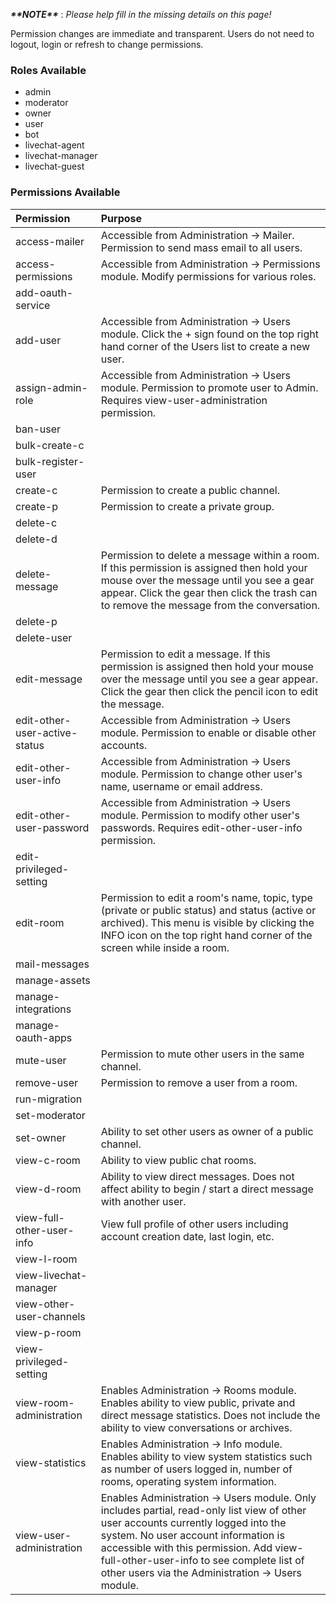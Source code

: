 **_\*\*NOTE\*\*_** : _Please help fill in  the missing details on this page!_

Permission changes are immediate and transparent.  Users do not need to logout, login or refresh to change permissions. 

### Roles Available

* admin
* moderator
* owner
* user
* bot
* livechat-agent
* livechat-manager
* livechat-guest

### Permissions Available

|  Permission    | Purpose  
|  :---  | :---- 
|  access-mailer | Accessible from Administration -> Mailer.  Permission to send mass email to all users. 
| access-permissions | Accessible from Administration -> Permissions module.  Modify permissions for various roles.  
| add-oauth-service |
| add-user | Accessible from Administration -> Users module.  Click the + sign found on the top right hand corner of the Users list to create a new user. 
| assign-admin-role | Accessible from Administration -> Users module.  Permission to promote user to Admin.  Requires view-user-administration permission.
| ban-user |
| bulk-create-c |
| bulk-register-user |
| create-c | Permission to create a public channel.
| create-p | Permission to create a private group.
| delete-c |
| delete-d |
| delete-message | Permission to delete a message within a room.  If this permission is assigned then hold your mouse over the message until you see a gear appear.  Click the gear then click the trash can to remove the message from the conversation.  
| delete-p |
| delete-user |
| edit-message | Permission to edit a message.  If this permission is assigned then hold your mouse over the message until you see a gear appear.  Click the gear then click the pencil icon to edit the message.
| edit-other-user-active-status | Accessible from Administration -> Users module.  Permission to enable or disable other accounts.
| edit-other-user-info | Accessible from Administration -> Users module.  Permission to change other user's name, username or email address.
| edit-other-user-password | Accessible from Administration -> Users module.  Permission to modify other user's passwords.  Requires edit-other-user-info permission.
| edit-privileged-setting |
| edit-room | Permission to edit a room's name, topic, type (private or public status) and status (active or archived).  This menu is visible by clicking the INFO icon on the top right hand corner of the screen while inside a room.   
| mail-messages |
| manage-assets |
| manage-integrations |
| manage-oauth-apps |
| mute-user | Permission to mute other users in the same channel.  
| remove-user | Permission to remove a user from a room. 
| run-migration |
| set-moderator |
| set-owner | Ability to set other users as owner of a public channel.
| view-c-room | Ability to view public chat rooms. 
| view-d-room | Ability to view direct messages.  Does not affect ability to begin / start a direct message with another user. 
| view-full-other-user-info | View full profile of other users including account creation date, last login, etc.  
| view-l-room  |
| view-livechat-manager |
| view-other-user-channels |
| view-p-room |
| view-privileged-setting | 
| view-room-administration | Enables Administration -> Rooms module.  Enables ability to view public, private and direct message statistics.  Does not include the ability to view conversations or archives. 
| view-statistics | Enables Administration -> Info module. Enables ability to view system statistics such as number of users logged in, number of rooms, operating system information.
| view-user-administration | Enables Administration -> Users module.  Only includes partial, read-only list view of other user accounts currently logged into the system.  No user account information is accessible with this permission.  Add view-full-other-user-info to see complete list of other users via the Administration -> Users module.



